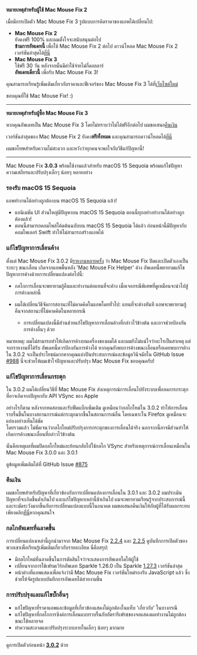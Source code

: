**หมายเหตุสำหรับผู้ใช้ Mac Mouse Fix 2**

เมื่อมีการเปิดตัว Mac Mouse Fix 3 รูปแบบการคิดราคาของแอพได้เปลี่ยนไป:

- **Mac Mouse Fix 2**\
ยังคงฟรี 100% และผมตั้งใจจะสนับสนุนต่อไป\
**ข้ามการอัพเดทนี้** เพื่อใช้ Mac Mouse Fix 2 ต่อไป ดาวน์โหลด Mac Mouse Fix 2 เวอร์ชันล่าสุดได้[ที่นี่](https://redirect.macmousefix.com/?target=mmf2-latest)
- **Mac Mouse Fix 3**\
ใช้ฟรี 30 วัน หลังจากนั้นมีค่าใช้จ่ายไม่กี่ดอลลาร์\
**อัพเดทเดี๋ยวนี้** เพื่อรับ Mac Mouse Fix 3!

คุณสามารถเรียนรู้เพิ่มเติมเกี่ยวกับราคาและฟีเจอร์ของ Mac Mouse Fix 3 ได้ที่[เว็บไซต์ใหม่](https://macmousefix.com/)

ขอบคุณที่ใช้ Mac Mouse Fix! :)

---

**หมายเหตุสำหรับผู้ซื้อ Mac Mouse Fix 3**

หากคุณอัพเดทเป็น Mac Mouse Fix 3 โดยไม่ทราบว่าไม่ได้ฟรีอีกต่อไป ผมขอเสนอ[คืนเงิน](https://redirect.macmousefix.com/?target=mmf-apply-for-refund)

เวอร์ชันล่าสุดของ Mac Mouse Fix 2 ยังคง**ฟรีทั้งหมด** และคุณสามารถดาวน์โหลดได้[ที่นี่](https://redirect.macmousefix.com/?target=mmf2-latest)

ผมขอโทษสำหรับความไม่สะดวก และหวังว่าทุกคนจะพอใจกับวิธีแก้ปัญหานี้!

---

Mac Mouse Fix **3.0.3** พร้อมใช้งานแล้วสำหรับ macOS 15 Sequoia พร้อมแก้ไขปัญหาความเสถียรและปรับปรุงเล็กๆ น้อยๆ หลายอย่าง

### รองรับ macOS 15 Sequoia

แอพทำงานได้อย่างถูกต้องบน macOS 15 Sequoia แล้ว!

- แอนิเมชัน UI ส่วนใหญ่มีปัญหาบน macOS 15 Sequoia ตอนนี้ทุกอย่างทำงานได้อย่างถูกต้องแล้ว!
- ตอนนี้สามารถคอมไพล์โค้ดต้นฉบับบน macOS 15 Sequoia ได้แล้ว ก่อนหน้านี้มีปัญหากับคอมไพเลอร์ Swift ทำให้ไม่สามารถสร้างแอพได้

### แก้ไขปัญหาการเลื่อนค้าง

ตั้งแต่ Mac Mouse Fix 3.0.2 มี[รายงานหลายครั้ง](https://github.com/noah-nuebling/mac-mouse-fix/issues/988) ว่า Mac Mouse Fix ปิดและเปิดตัวเองเป็นระยะๆ ขณะเลื่อน เกิดจากแอพพื้นหลัง 'Mac Mouse Fix Helper' ค้าง อัพเดทนี้พยายามแก้ไขปัญหาการค้างด้วยการเปลี่ยนแปลงต่อไปนี้:

- กลไกการเลื่อนจะพยายามกู้คืนและทำงานต่อแทนที่จะค้าง เมื่อเจอกรณีพิเศษที่ดูเหมือนจะนำไปสู่การค้างเหล่านี้
- ผมได้เปลี่ยนวิธีจัดการสถานะที่ไม่คาดคิดในแอพโดยทั่วไป: แทนที่จะค้างทันที แอพจะพยายามกู้คืนจากสถานะที่ไม่คาดคิดในหลายกรณี

    - การเปลี่ยนแปลงนี้มีส่วนช่วยแก้ไขปัญหาการเลื่อนค้างที่กล่าวไว้ข้างต้น และอาจช่วยป้องกันการค้างอื่นๆ ด้วย

หมายเหตุ: ผมไม่สามารถทำให้เกิดการค้างบนเครื่องของผมได้ และผมยังไม่แน่ใจว่าอะไรเป็นสาเหตุ แต่จากรายงานที่ได้รับ อัพเดทนี้ควรป้องกันการค้างได้ หากคุณยังพบการค้างขณะเลื่อนหรือเคยพบการค้างใน 3.0.2 จะเป็นประโยชน์มากหากคุณแบ่งปันประสบการณ์และข้อมูลวินิจฉัยใน GitHub Issue [#988](https://github.com/noah-nuebling/mac-mouse-fix/issues/988) นี่จะช่วยให้ผมเข้าใจปัญหาและปรับปรุง Mac Mouse Fix ขอบคุณครับ!

### แก้ไขปัญหาการเลื่อนกระตุก

ใน 3.0.2 ผมได้เปลี่ยนวิธีที่ Mac Mouse Fix ส่งเหตุการณ์การเลื่อนไปยังระบบเพื่อลดการกระตุกที่อาจเกิดจากปัญหากับ API VSync ของ Apple

อย่างไรก็ตาม หลังจากทดสอบและรับฟีดแบ็กเพิ่มเติม ดูเหมือนว่ากลไกใหม่ใน 3.0.2 ทำให้การเลื่อนราบรื่นขึ้นในบางสถานการณ์แต่กระตุกมากขึ้นในสถานการณ์อื่น โดยเฉพาะใน Firefox ดูเหมือนจะแย่ลงอย่างเห็นได้ชัด\
โดยรวมแล้ว ไม่ชัดเจนว่ากลไกใหม่ปรับปรุงการกระตุกของการเลื่อนได้จริง นอกจากนี้อาจมีส่วนทำให้เกิดการค้างขณะเลื่อนที่กล่าวไว้ข้างต้น

นั่นคือเหตุผลที่ผมปิดกลไกใหม่และย้อนกลับไปใช้กลไก VSync สำหรับเหตุการณ์การเลื่อนเหมือนใน Mac Mouse Fix 3.0.0 และ 3.0.1

ดูข้อมูลเพิ่มเติมได้ที่ GitHub Issue [#875](https://github.com/noah-nuebling/mac-mouse-fix/issues/875)

### คืนเงิน

ผมขอโทษสำหรับปัญหาที่เกี่ยวข้องกับการเปลี่ยนแปลงการเลื่อนใน 3.0.1 และ 3.0.2 ผมประเมินปัญหาที่จะเกิดขึ้นต่ำเกินไป และแก้ไขปัญหาเหล่านี้ช้าเกินไป ผมจะพยายามเรียนรู้จากประสบการณ์นี้และระมัดระวังมากขึ้นกับการเปลี่ยนแปลงแบบนี้ในอนาคต ผมขอเสนอคืนเงินให้กับผู้ที่ได้รับผลกระทบ เพียงคลิก[ที่นี่](https://redirect.macmousefix.com/?target=mmf-apply-for-refund)หากคุณสนใจ

### กลไกอัพเดทที่ฉลาดขึ้น

การเปลี่ยนแปลงเหล่านี้ถูกนำมาจาก Mac Mouse Fix [2.2.4](https://github.com/noah-nuebling/mac-mouse-fix/releases/tag/2.2.4) และ [2.2.5](https://github.com/noah-nuebling/mac-mouse-fix/releases/tag/2.2.5) ดูบันทึกการเปิดตัวของพวกเขาเพื่อเรียนรู้เพิ่มเติมเกี่ยวกับรายละเอียด นี่คือสรุป:

- มีกลไกใหม่ที่ฉลาดขึ้นในการตัดสินใจว่าจะแสดงการอัพเดทใดให้ผู้ใช้
- เปลี่ยนจากการใช้เฟรมเวิร์กอัพเดท Sparkle 1.26.0 เป็น Sparkle [1.27.3](https://github.com/sparkle-project/Sparkle/releases/tag/1.27.3) เวอร์ชันล่าสุด
- หน้าต่างที่แอพแสดงเพื่อแจ้งว่ามี Mac Mouse Fix เวอร์ชันใหม่รองรับ JavaScript แล้ว ซึ่งช่วยให้จัดรูปแบบบันทึกการอัพเดทได้สวยงามขึ้น

### การปรับปรุงและแก้ไขบั๊กอื่นๆ

- แก้ไขปัญหาที่ราคาแอพและข้อมูลที่เกี่ยวข้องแสดงไม่ถูกต้องในแท็บ 'เกี่ยวกับ' ในบางกรณี
- แก้ไขปัญหาที่กลไกการซิงค์การเลื่อนแบบราบรื่นกับอัตรารีเฟรชของจอแสดงผลทำงานไม่ถูกต้องขณะใช้หลายจอ
- ทำความสะอาดและปรับปรุงระบบภายในเล็กๆ น้อยๆ มากมาย

---

ดูการเปิดตัวก่อนหน้า [**3.0.2**](https://github.com/noah-nuebling/mac-mouse-fix/releases/tag/3.0.2) ด้วย